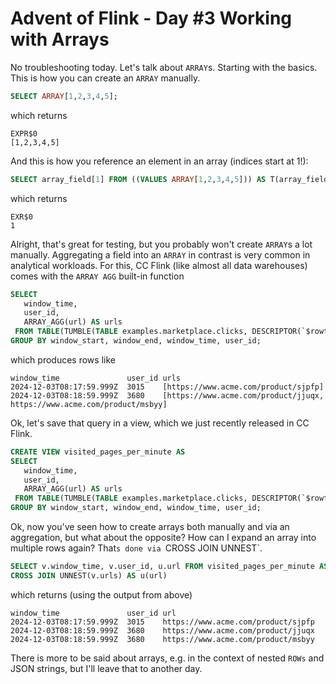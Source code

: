 # Advent of Flink - Day #3 Working with Arrays


No troubleshooting today. Let's talk about `ARRAY`s. Starting with the basics.
This is how you can create an `ARRAY` manually.

```sql
SELECT ARRAY[1,2,3,4,5];
```
which returns
```
EXPR$0
[1,2,3,4,5]
```
And this is how you reference an element in an array (indices start at 1!): 
```sql
SELECT array_field[1] FROM ((VALUES ARRAY[1,2,3,4,5])) AS T(array_field)
```
which returns
```
EXR$0
1
```
Alright, that's great for testing, but you probably won't create `ARRAY`s a lot manually. Aggregating a field into an 
`ARRAY` in contrast is very common in analytical workloads. For this, CC Flink (like almost all data warehouses) comes 
with the `ARRAY AGG` built-in function

```sql
SELECT 
   window_time,
   user_id, 
   ARRAY_AGG(url) AS urls
 FROM TABLE(TUMBLE(TABLE examples.marketplace.clicks, DESCRIPTOR(`$rowtime`), INTERVAL '1' MINUTE))
GROUP BY window_start, window_end, window_time, user_id;
```
which produces rows like
``` 
window_time               user_id urls
2024-12-03T08:17:59.999Z  3015    [https://www.acme.com/product/sjpfp]
2024-12-03T08:18:59.999Z  3680    [https://www.acme.com/product/jjuqx, https://www.acme.com/product/msbyy]
```
Ok, let's save that query in a view, which we just recently released in CC Flink. 
```sql
CREATE VIEW visited_pages_per_minute AS 
SELECT 
   window_time,
   user_id, 
   ARRAY_AGG(url) AS urls
 FROM TABLE(TUMBLE(TABLE examples.marketplace.clicks, DESCRIPTOR(`$rowtime`), INTERVAL '1' MINUTE))
GROUP BY window_start, window_end, window_time, user_id;
```
Ok, now you've seen how to create arrays both manually and via an aggregation, but what about the opposite? How can I 
expand an array into multiple rows again? That`s done via `CROSS JOIN UNNEST`.
```sql
SELECT v.window_time, v.user_id, u.url FROM visited_pages_per_minute AS v
CROSS JOIN UNNEST(v.urls) AS u(url)
```
which returns (using the output from above)
```
window_time               user_id url
2024-12-03T08:17:59.999Z  3015    https://www.acme.com/product/sjpfp
2024-12-03T08:18:59.999Z  3680    https://www.acme.com/product/jjuqx
2024-12-03T08:18:59.999Z  3680    https://www.acme.com/product/msbyy
```
There is more to be said about arrays, e.g. in the context of nested `ROWs` and JSON strings, but I'll leave that to 
another day.
